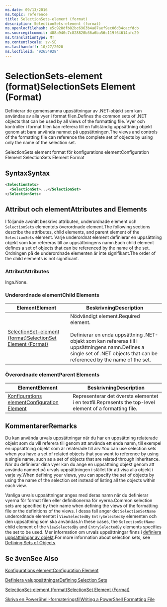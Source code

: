 ```yaml
---
ms.date: 09/13/2016
ms.topic: reference
title: SelectionSets-element (format)
description: SelectionSets-element (format)
ms.openlocfilehash: e5c928dfb82bc6963b4a87aef9ec06d34cacfdcb
ms.sourcegitcommit: 488a940c7c828820b36a6ba56c119f64614afc29
ms.translationtype: MT
ms.contentlocale: sv-SE
ms.lasthandoff: 10/27/2020
ms.locfileid: "92654928"
---
```

# <a name="selectionsets-element-format"></a><span data-ttu-id="f02ae-103">SelectionSets-element (format)</span><span class="sxs-lookup"><span data-stu-id="f02ae-103">SelectionSets Element (Format)</span></span>

<span data-ttu-id="f02ae-104">Definierar de gemensamma uppsättningar av .NET-objekt som kan användas av alla vyer i format filen.</span><span class="sxs-lookup"><span data-stu-id="f02ae-104">Defines the common sets of .NET objects that can be used by all views of the formatting file.</span></span> <span data-ttu-id="f02ae-105">Vyer och kontroller i format filen kan referera till en fullständig uppsättning objekt genom att bara använda namnet på uppsättningen.</span><span class="sxs-lookup"><span data-stu-id="f02ae-105">The views and controls of the formatting file can reference the complete set of objects by using only the name of the selection set.</span></span>

<span data-ttu-id="f02ae-106">SelectionSets element format för konfigurations element</span><span class="sxs-lookup"><span data-stu-id="f02ae-106">Configuration Element SelectionSets Element Format</span></span>

## <a name="syntax"></a><span data-ttu-id="f02ae-107">Syntax</span><span class="sxs-lookup"><span data-stu-id="f02ae-107">Syntax</span></span>

```xml
<SelectionSets>
  <SelectionSet>...</SelectionSet>
</SelectionSets>
```

## <a name="attributes-and-elements"></a><span data-ttu-id="f02ae-108">Attribut och element</span><span class="sxs-lookup"><span data-stu-id="f02ae-108">Attributes and Elements</span></span>

<span data-ttu-id="f02ae-109">I följande avsnitt beskrivs attributen, underordnade element och `SelectionSets` elementets överordnade element.</span><span class="sxs-lookup"><span data-stu-id="f02ae-109">The following sections describe the attributes, child elements, and parent element of the `SelectionSets` element.</span></span> <span data-ttu-id="f02ae-110">Varje underordnat element definierar en uppsättning objekt som kan refereras till av uppsättningens namn.</span><span class="sxs-lookup"><span data-stu-id="f02ae-110">Each child element defines a set of objects that can be referenced by the name of the set.</span></span> <span data-ttu-id="f02ae-111">Ordningen på de underordnade elementen är inte signifikant.</span><span class="sxs-lookup"><span data-stu-id="f02ae-111">The order of the child elements is not significant.</span></span>

### <a name="attributes"></a><span data-ttu-id="f02ae-112">Attribut</span><span class="sxs-lookup"><span data-stu-id="f02ae-112">Attributes</span></span>

<span data-ttu-id="f02ae-113">Inga.</span><span class="sxs-lookup"><span data-stu-id="f02ae-113">None.</span></span>

### <a name="child-elements"></a><span data-ttu-id="f02ae-114">Underordnade element</span><span class="sxs-lookup"><span data-stu-id="f02ae-114">Child Elements</span></span>

|<span data-ttu-id="f02ae-115">Element</span><span class="sxs-lookup"><span data-stu-id="f02ae-115">Element</span></span>|<span data-ttu-id="f02ae-116">Beskrivning</span><span class="sxs-lookup"><span data-stu-id="f02ae-116">Description</span></span>|
|-------------|-----------------|
|[<span data-ttu-id="f02ae-117">SelectionSet-element (format)</span><span class="sxs-lookup"><span data-stu-id="f02ae-117">SelectionSet Element (Format)</span></span>](./selectionset-element-format.md)|<span data-ttu-id="f02ae-118">Nödvändigt element.</span><span class="sxs-lookup"><span data-stu-id="f02ae-118">Required element.</span></span><br /><br /> <span data-ttu-id="f02ae-119">Definierar en enda uppsättning .NET-objekt som kan refereras till i uppsättningens namn.</span><span class="sxs-lookup"><span data-stu-id="f02ae-119">Defines a single set of .NET objects that can be referenced by the name of the set.</span></span>|

### <a name="parent-elements"></a><span data-ttu-id="f02ae-120">Överordnade element</span><span class="sxs-lookup"><span data-stu-id="f02ae-120">Parent Elements</span></span>

|<span data-ttu-id="f02ae-121">Element</span><span class="sxs-lookup"><span data-stu-id="f02ae-121">Element</span></span>|<span data-ttu-id="f02ae-122">Beskrivning</span><span class="sxs-lookup"><span data-stu-id="f02ae-122">Description</span></span>|
|-------------|-----------------|
|[<span data-ttu-id="f02ae-123">Konfigurations element</span><span class="sxs-lookup"><span data-stu-id="f02ae-123">Configuration Element</span></span>](./configuration-element-format.md)|<span data-ttu-id="f02ae-124">Representerar det översta elementet i en textfil.</span><span class="sxs-lookup"><span data-stu-id="f02ae-124">Represents the top-level element of a formatting file.</span></span>|

## <a name="remarks"></a><span data-ttu-id="f02ae-125">Kommentarer</span><span class="sxs-lookup"><span data-stu-id="f02ae-125">Remarks</span></span>

<span data-ttu-id="f02ae-126">Du kan använda urvals uppsättningar när du har en uppsättning relaterade objekt som du vill referera till genom att använda ett enda namn, till exempel en uppsättning objekt som är relaterade till arv.</span><span class="sxs-lookup"><span data-stu-id="f02ae-126">You can use selection sets when you have a set of related objects that you want to reference by using a single name, such as a set of objects that are related through inheritance.</span></span> <span data-ttu-id="f02ae-127">När du definierar dina vyer kan du ange en uppsättning objekt genom att använda namnet på urvals uppsättningen i stället för att visa alla objekt i varje vy.</span><span class="sxs-lookup"><span data-stu-id="f02ae-127">When defining your views, you can specify the set of objects by using the name of the selection set instead of listing all the objects within each view.</span></span>

<span data-ttu-id="f02ae-128">Vanliga urvals uppsättningar anges med deras namn när du definierar vyerna för format filen eller definitionerna för vyerna.</span><span class="sxs-lookup"><span data-stu-id="f02ae-128">Common selection sets are specified by their name when defining the views of the formatting file or the definitions of the views.</span></span> <span data-ttu-id="f02ae-129">I dessa fall anger det `SelectionSetName` underordnade elementet i `ViewSelectedBy` `EntrySelectedBy` elementen och den uppsättning som ska användas.</span><span class="sxs-lookup"><span data-stu-id="f02ae-129">In these cases, the `SelectionSetName` child element of the `ViewSelectedBy` and `EntrySelectedBy` elements specifies the set to be used.</span></span> <span data-ttu-id="f02ae-130">Mer information om urvals uppsättningar finns i [definiera uppsättningar av objekt](./defining-selection-sets.md).</span><span class="sxs-lookup"><span data-stu-id="f02ae-130">For more information about selection sets, see [Defining Sets of Objects](./defining-selection-sets.md).</span></span>

## <a name="see-also"></a><span data-ttu-id="f02ae-131">Se även</span><span class="sxs-lookup"><span data-stu-id="f02ae-131">See Also</span></span>

[<span data-ttu-id="f02ae-132">Konfigurations element</span><span class="sxs-lookup"><span data-stu-id="f02ae-132">Configuration Element</span></span>](./configuration-element-format.md)

[<span data-ttu-id="f02ae-133">Definiera valuppsättningar</span><span class="sxs-lookup"><span data-stu-id="f02ae-133">Defining Selection Sets</span></span>](./defining-selection-sets.md)

[<span data-ttu-id="f02ae-134">SelectionSet-element (format)</span><span class="sxs-lookup"><span data-stu-id="f02ae-134">SelectionSet Element (Format)</span></span>](./selectionset-element-format.md)

[<span data-ttu-id="f02ae-135">Skriva en PowerShell-formateringsfil</span><span class="sxs-lookup"><span data-stu-id="f02ae-135">Writing a PowerShell Formatting File</span></span>](./writing-a-powershell-formatting-file.md)
